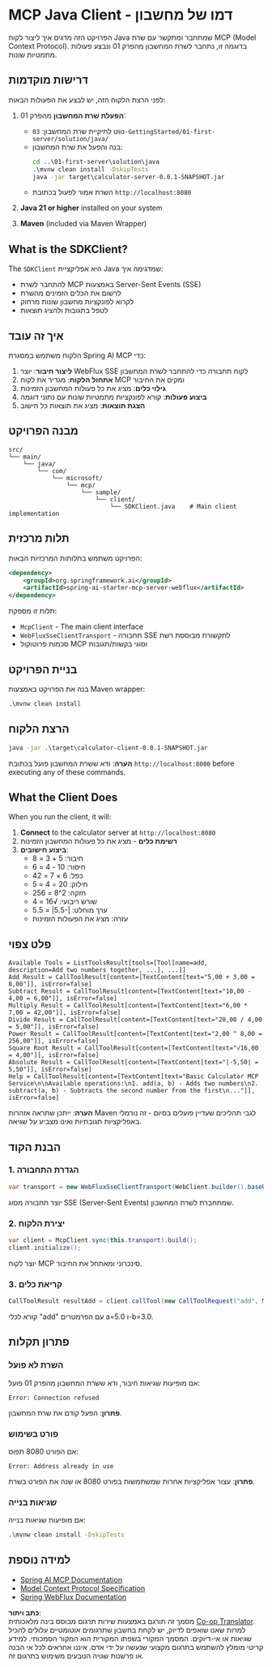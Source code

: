 <!--
CO_OP_TRANSLATOR_METADATA:
{
  "original_hash": "7074b9f4c8cd147c1c10f569d8508c82",
  "translation_date": "2025-06-11T13:13:31+00:00",
  "source_file": "03-GettingStarted/02-client/solution/java/README.md",
  "language_code": "he"
}
-->
# MCP Java Client - דמו של מחשבון

הפרויקט הזה מדגים איך ליצור לקוח Java שמתחבר ומתקשר עם שרת MCP (Model Context Protocol). בדוגמה זו, נתחבר לשרת המחשבון מהפרק 01 ונבצע פעולות מתמטיות שונות.

## דרישות מוקדמות

לפני הרצת הלקוח הזה, יש לבצע את הפעולות הבאות:

1. **הפעלת שרת המחשבון** מהפרק 01:
   - נווט לתיקיית שרת המחשבון: `03-GettingStarted/01-first-server/solution/java/`
   - בנה והפעל את שרת המחשבון:
     ```cmd
     cd ..\01-first-server\solution\java
     .\mvnw clean install -DskipTests
     java -jar target\calculator-server-0.0.1-SNAPSHOT.jar
     ```
   - השרת אמור לפעול בכתובת `http://localhost:8080`

2. **Java 21 or higher** installed on your system
3. **Maven** (included via Maven Wrapper)

## What is the SDKClient?

The `SDKClient` היא אפליקציית Java שמדגימה איך:
- להתחבר לשרת MCP באמצעות Server-Sent Events (SSE)
- לרשום את הכלים הזמינים מהשרת
- לקרוא לפונקציות מחשבון שונות מרחוק
- לטפל בתגובות ולהציג תוצאות

## איך זה עובד

הלקוח משתמש במסגרת Spring AI MCP כדי:

1. **ליצור חיבור**: יוצר WebFlux SSE לקוח תחבורה כדי להתחבר לשרת המחשבון
2. **אתחול הלקוח**: מגדיר את לקוח MCP ומקים את החיבור
3. **גילוי כלים**: מציג את כל פעולות המחשבון הזמינות
4. **ביצוע פעולות**: קורא לפונקציות מתמטיות שונות עם נתוני דוגמה
5. **הצגת תוצאות**: מציג את תוצאות כל חישוב

## מבנה הפרויקט

```
src/
└── main/
    └── java/
        └── com/
            └── microsoft/
                └── mcp/
                    └── sample/
                        └── client/
                            └── SDKClient.java    # Main client implementation
```

## תלות מרכזית

הפרויקט משתמש בתלותות המרכזיות הבאות:

```xml
<dependency>
    <groupId>org.springframework.ai</groupId>
    <artifactId>spring-ai-starter-mcp-server-webflux</artifactId>
</dependency>
```

תלות זו מספקת:
- `McpClient` - The main client interface
- `WebFluxSseClientTransport` - תחבורה SSE לתקשורת מבוססת רשת
- סכמות פרוטוקול MCP וסוגי בקשות/תגובות

## בניית הפרויקט

בנה את הפרויקט באמצעות Maven wrapper:

```cmd
.\mvnw clean install
```

## הרצת הלקוח

```cmd
java -jar .\target\calculator-client-0.0.1-SNAPSHOT.jar
```

**הערה**: ודא ששרת המחשבון פועל בכתובת `http://localhost:8080` before executing any of these commands.

## What the Client Does

When you run the client, it will:

1. **Connect** to the calculator server at `http://localhost:8080`
2. **רשימת כלים** - מציג את כל פעולות המחשבון הזמינות
3. **ביצוע חישובים**:
   - חיבור: 5 + 3 = 8
   - חיסור: 10 - 4 = 6
   - כפל: 6 × 7 = 42
   - חילוק: 20 ÷ 4 = 5
   - חזקה: 2^8 = 256
   - שורש ריבועי: √16 = 4
   - ערך מוחלט: |-5.5| = 5.5
   - עזרה: מציג את הפעולות הזמינות

## פלט צפוי

```
Available Tools = ListToolsResult[tools=[Tool[name=add, description=Add two numbers together, ...], ...]]
Add Result = CallToolResult[content=[TextContent[text="5,00 + 3,00 = 8,00"]], isError=false]
Subtract Result = CallToolResult[content=[TextContent[text="10,00 - 4,00 = 6,00"]], isError=false]
Multiply Result = CallToolResult[content=[TextContent[text="6,00 * 7,00 = 42,00"]], isError=false]
Divide Result = CallToolResult[content=[TextContent[text="20,00 / 4,00 = 5,00"]], isError=false]
Power Result = CallToolResult[content=[TextContent[text="2,00 ^ 8,00 = 256,00"]], isError=false]
Square Root Result = CallToolResult[content=[TextContent[text="√16,00 = 4,00"]], isError=false]
Absolute Result = CallToolResult[content=[TextContent[text="|-5,50| = 5,50"]], isError=false]
Help = CallToolResult[content=[TextContent[text="Basic Calculator MCP Service\n\nAvailable operations:\n1. add(a, b) - Adds two numbers\n2. subtract(a, b) - Subtracts the second number from the first\n..."]], isError=false]
```

**הערה**: ייתכן שתראה אזהרות Maven לגבי תהליכים שעדיין פועלים בסיום - זה נורמלי באפליקציות תגובתיות ואינו מצביע על שגיאה.

## הבנת הקוד

### 1. הגדרת התחבורה
```java
var transport = new WebFluxSseClientTransport(WebClient.builder().baseUrl("http://localhost:8080"));
```
יוצר תחבורה מסוג SSE (Server-Sent Events) שמתחברת לשרת המחשבון.

### 2. יצירת הלקוח
```java
var client = McpClient.sync(this.transport).build();
client.initialize();
```
יוצר לקוח MCP סינכרוני ומאתחל את החיבור.

### 3. קריאת כלים
```java
CallToolResult resultAdd = client.callTool(new CallToolRequest("add", Map.of("a", 5.0, "b", 3.0)));
```
קורא לכלי "add" עם הפרמטרים a=5.0 ו-b=3.0.

## פתרון תקלות

### השרת לא פועל
אם מופיעות שגיאות חיבור, ודא ששרת המחשבון מהפרק 01 פועל:
```
Error: Connection refused
```
**פתרון**: הפעל קודם את שרת המחשבון.

### פורט בשימוש
אם הפורט 8080 תפוס:
```
Error: Address already in use
```
**פתרון**: עצור אפליקציות אחרות שמשתמשות בפורט 8080 או שנה את הפורט בשרת.

### שגיאות בנייה
אם מופיעות שגיאות בנייה:
```cmd
.\mvnw clean install -DskipTests
```

## למידה נוספת

- [Spring AI MCP Documentation](https://docs.spring.io/spring-ai/reference/api/mcp/)
- [Model Context Protocol Specification](https://modelcontextprotocol.io/)
- [Spring WebFlux Documentation](https://docs.spring.io/spring-framework/docs/current/reference/html/web-reactive.html)

**כתב ויתור**:  
מסמך זה תורגם באמצעות שירות תרגום מבוסס בינה מלאכותית [Co-op Translator](https://github.com/Azure/co-op-translator). למרות שאנו שואפים לדיוק, יש לקחת בחשבון שתרגומים אוטומטיים עלולים להכיל שגיאות או אי-דיוקים. המסמך המקורי בשפתו המקורית הוא המקור הסמכותי. למידע קריטי מומלץ להשתמש בתרגום מקצועי שנעשה על ידי אדם. איננו אחראים לכל אי הבנה או פרשנות שגויה הנובעים משימוש בתרגום זה.